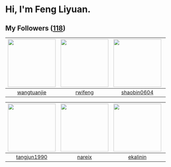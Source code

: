# Hi, I'm Feng Liyuan.

## My Followers ([118](https://github.com/SunRunAway?tab=followers))

| <img src="https://avatars.githubusercontent.com/u/4090971?v=4" width="150" height="150" /> | <img src="https://avatars.githubusercontent.com/u/1814146?v=4" width="150" height="150" /> | <img src="https://avatars.githubusercontent.com/u/10383?v=4" width="150" height="150" /> | <img src="https://avatars.githubusercontent.com/u/35111?v=4" width="150" height="150" /> |
| :----------------------------------------------------------------------------------------: | :----------------------------------------------------------------------------------------: | :--------------------------------------------------------------------------------------: | :--------------------------------------------------------------------------------------: |
|                        [wangtuanjie](https://github.com/wangtuanjie)                       |                            [rwifeng](https://github.com/rwifeng)                           |                       [shaobin0604](https://github.com/shaobin0604)                      |                            [why404](https://github.com/why404)                           |

| <img src="https://avatars.githubusercontent.com/u/7368838?v=4" width="150" height="150" /> | <img src="https://avatars.githubusercontent.com/u/3737474?v=4" width="150" height="150" /> | <img src="https://avatars.githubusercontent.com/u/234891?v=4" width="150" height="150" /> | <img src="https://avatars.githubusercontent.com/u/588162?v=4" width="150" height="150" /> |
| :----------------------------------------------------------------------------------------: | :----------------------------------------------------------------------------------------: | :---------------------------------------------------------------------------------------: | :---------------------------------------------------------------------------------------: |
|                        [tangjun1990](https://github.com/tangjun1990)                       |                             [nareix](https://github.com/nareix)                            |                          [ekalinin](https://github.com/ekalinin)                          |                            [ylm201](https://github.com/ylm201)                            |